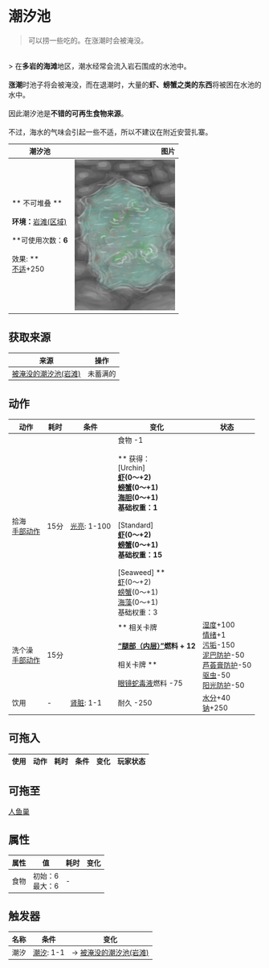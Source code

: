 # 潮汐池  
> 可以捞一些吃的。在涨潮时会被淹没。  
<br>  
> 在<b>多岩的海滩</b>地区，潮水经常会流入岩石围成的水池中。<br><br><b>涨潮</b>时池子将会被淹没，而在退潮时，大量的<b>虾、螃蟹之类的东西</b>将被困在水池的水中。<br><br>因此潮汐池是<b>不错的可再生食物来源</b>。<br><br>不过，海水的气味会引起一些不适，所以不建议在附近安营扎寨。  
  
  潮汐池  |   图片   
 ----  |  ----:   
 ** 不可堆叠 **<br><br>**环境：**[岩滩(区域)](Rocks.md)<br><br>**可使用次数：**6<br><br>** 效果: **<br>[不适](Discomfort.md)+250  |  <img decoding="async" src="Sprite/TidePool.png" href="a.md" style="max-width:300px;max-height:300px;">   
  
## 获取来源  
来源  |  操作  
----  |  ----  
[被淹没的潮汐池(岩滩)](TidePoolFlooded.md)  |  未蓄满的  
## 动作  
动作  |  耗时  |  条件  |  变化  |  状态  
----  |  ----  |  ----  |  ----  |  ----  
拾海<br>[手部动作](HandAction.md)  |  15分  |  [光亮](Light.md): 1-100  |  食物  -1<br><br>** 获得： **<br>** [Urchin] **<br>  [虾](Prawns.md)(0～+2)<br>  [螃蟹](Crab.md)(0～+1)<br>  [海胆](Urchin.md)(0～+1)<br>基础权重：1<br><br>** [Standard] **<br>  [虾](Prawns.md)(0～+2)<br>  [螃蟹](Crab.md)(0～+1)<br>基础权重：15<br><br>** [Seaweed] **<br>  [虾](Prawns.md)(0～+2)<br>  [螃蟹](Crab.md)(0～+1)<br>  [海藻](Seaweed.md)(0～+1)<br>基础权重：3<br>  |    
洗个澡<br>[手部动作](HandAction.md)  |  15分  |    |  ** 相关卡牌 **<br><br>[“腿部（内层）”](tag_Clothing.md)燃料 + 12<br><br>** 相关卡牌 **<br><br>[眼镜蛇毒液](W_CobraSpit.md)燃料  -75  |  [湿度](Wetness.md)+100<br>[情绪](Morale.md)+1<br>[污垢](Filth.md)-150<br>[泥巴防护](MudProtection.md)-50<br>[芦荟膏防护](AloeVeraGelProtection.md)-50<br>[驱虫](BugRepellentApplied.md)-50<br>[阳光防护](SunProtection.md)-50  
饮用<br>  |  -  |  [肾脏](IfKidneys.md): 1-1  |  耐久  -250  |  [水分](Hydration.md)+40<br>[钠](Sodium.md)+250  
## 可拖入  
使用  |  动作  |  耗时  |  条件  |  变化  |  玩家状态  
----  |  ----  |  ----  |  ----  |  ----  |  ----  
## 可拖至  
[人鱼巢](MermaidNest.md)  
## 属性   
属性  |  值  |  耗时  |  变化  
----  |  ----  |  ----  |  ----  
食物  |  初始：6<br>最大：6  |  -  |    
## 触发器  
名称  |  条件  |  变化  
----  |  ----  |  ----  
潮汐  |  [潮汐](Tides.md): 1-1  |  → [被淹没的潮汐池(岩滩)](TidePoolFlooded.md)  
